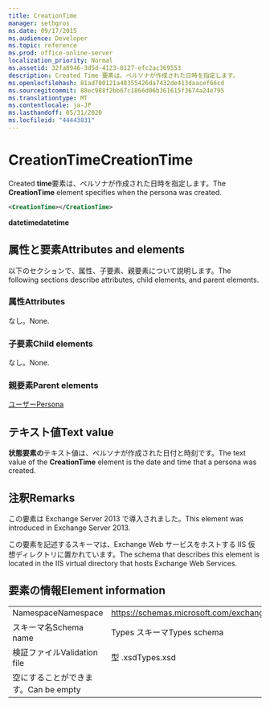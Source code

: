 ```yaml
---
title: CreationTime
manager: sethgros
ms.date: 09/17/2015
ms.audience: Developer
ms.topic: reference
ms.prod: office-online-server
localization_priority: Normal
ms.assetid: 32fa8946-3d5d-4123-8127-efc2ac369553
description: Created Time 要素は、ペルソナが作成された日時を指定します。
ms.openlocfilehash: 81ad700121a48355426da7432de413daacef66cd
ms.sourcegitcommit: 88ec988f2bb67c1866d06b361615f3674a24e795
ms.translationtype: MT
ms.contentlocale: ja-JP
ms.lasthandoff: 05/31/2020
ms.locfileid: "44443831"
---
```

# <a name="creationtime"></a><span data-ttu-id="5cff9-103">CreationTime</span><span class="sxs-lookup"><span data-stu-id="5cff9-103">CreationTime</span></span>

<span data-ttu-id="5cff9-104">Created **time**要素は、ペルソナが作成された日時を指定します。</span><span class="sxs-lookup"><span data-stu-id="5cff9-104">The **CreationTime** element specifies when the persona was created.</span></span> 
  
```XML
<CreationTime></CreationTime>
```

 <span data-ttu-id="5cff9-105">**datetime**</span><span class="sxs-lookup"><span data-stu-id="5cff9-105">**datetime**</span></span>
## <a name="attributes-and-elements"></a><span data-ttu-id="5cff9-106">属性と要素</span><span class="sxs-lookup"><span data-stu-id="5cff9-106">Attributes and elements</span></span>

<span data-ttu-id="5cff9-107">以下のセクションで、属性、子要素、親要素について説明します。</span><span class="sxs-lookup"><span data-stu-id="5cff9-107">The following sections describe attributes, child elements, and parent elements.</span></span>
  
### <a name="attributes"></a><span data-ttu-id="5cff9-108">属性</span><span class="sxs-lookup"><span data-stu-id="5cff9-108">Attributes</span></span>

<span data-ttu-id="5cff9-109">なし。</span><span class="sxs-lookup"><span data-stu-id="5cff9-109">None.</span></span>
  
### <a name="child-elements"></a><span data-ttu-id="5cff9-110">子要素</span><span class="sxs-lookup"><span data-stu-id="5cff9-110">Child elements</span></span>

<span data-ttu-id="5cff9-111">なし。</span><span class="sxs-lookup"><span data-stu-id="5cff9-111">None.</span></span>
  
### <a name="parent-elements"></a><span data-ttu-id="5cff9-112">親要素</span><span class="sxs-lookup"><span data-stu-id="5cff9-112">Parent elements</span></span>

[<span data-ttu-id="5cff9-113">ユーザー</span><span class="sxs-lookup"><span data-stu-id="5cff9-113">Persona</span></span>](persona.md)
  
## <a name="text-value"></a><span data-ttu-id="5cff9-114">テキスト値</span><span class="sxs-lookup"><span data-stu-id="5cff9-114">Text value</span></span>

<span data-ttu-id="5cff9-115">**状態要素の**テキスト値は、ペルソナが作成された日付と時刻です。</span><span class="sxs-lookup"><span data-stu-id="5cff9-115">The text value of the **CreationTime** element is the date and time that a persona was created.</span></span> 
  
## <a name="remarks"></a><span data-ttu-id="5cff9-116">注釈</span><span class="sxs-lookup"><span data-stu-id="5cff9-116">Remarks</span></span>

<span data-ttu-id="5cff9-117">この要素は Exchange Server 2013 で導入されました。</span><span class="sxs-lookup"><span data-stu-id="5cff9-117">This element was introduced in Exchange Server 2013.</span></span>
  
<span data-ttu-id="5cff9-118">この要素を記述するスキーマは、Exchange Web サービスをホストする IIS 仮想ディレクトリに置かれています。</span><span class="sxs-lookup"><span data-stu-id="5cff9-118">The schema that describes this element is located in the IIS virtual directory that hosts Exchange Web Services.</span></span>
  
## <a name="element-information"></a><span data-ttu-id="5cff9-119">要素の情報</span><span class="sxs-lookup"><span data-stu-id="5cff9-119">Element information</span></span>

|||
|:-----|:-----|
|<span data-ttu-id="5cff9-120">Namespace</span><span class="sxs-lookup"><span data-stu-id="5cff9-120">Namespace</span></span>  <br/> |https://schemas.microsoft.com/exchange/services/2006/types  <br/> |
|<span data-ttu-id="5cff9-121">スキーマ名</span><span class="sxs-lookup"><span data-stu-id="5cff9-121">Schema name</span></span>  <br/> |<span data-ttu-id="5cff9-122">Types スキーマ</span><span class="sxs-lookup"><span data-stu-id="5cff9-122">Types schema</span></span>  <br/> |
|<span data-ttu-id="5cff9-123">検証ファイル</span><span class="sxs-lookup"><span data-stu-id="5cff9-123">Validation file</span></span>  <br/> |<span data-ttu-id="5cff9-124">型 .xsd</span><span class="sxs-lookup"><span data-stu-id="5cff9-124">Types.xsd</span></span>  <br/> |
|<span data-ttu-id="5cff9-125">空にすることができます。</span><span class="sxs-lookup"><span data-stu-id="5cff9-125">Can be empty</span></span>  <br/> ||
   

